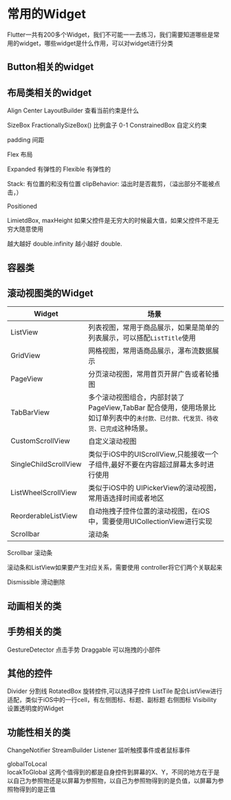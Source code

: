 # 常用的Widget
Flutter一共有200多个Widget，我们不可能一一去练习，我们需要知道哪些是常用的widget，哪些widget是什么作用，可以对widget进行分类

## Button相关的widget

## 布局类相关的widget

Align
Center
LayoutBuilder  查看当前约束是什么


SizeBox
FractionallySizeBox()  比例盒子 0-1
ConstrainedBox  自定义约束

padding  间距


Flex 布局

Expanded  有弹性的
Flexible  有弹性的


Stack: 有位置的和没有位置  clipBehavior: 溢出时是否裁剪，（溢出部分不能被点击，）


Positioned

LimietdBox, maxHeight 如果父控件是无穷大的时候最大值，如果父控件不是无穷大随意使用


越大越好 double.infinity
越小越好  double.

## 容器类

## 滚动视图类的Widget

Widget | 场景
------- | -------
ListView | 列表视图，常用于商品展示，如果是简单的列表展示，可以搭配`ListTitle`使用
GridView | 网格视图，常用语商品展示，瀑布流数据展示
PageView | 分页滚动视图，常用首页开屏广告或者轮播图
TabBarView | 多个滚动视图组合，内部封装了PageView,TabBar 配合使用，使用场景比如订单列表中的`未付款、已付款、代发货、待收货、已完成`这种场景。
CustomScrollView | 自定义滚动视图
SingleChildScrollView | 类似于iOS中的UIScrollView,只能接收一个子组件,最好不要在内容超过屏幕太多时进行使用
ListWheelScrollView | 类似于iOS中的 UIPickerView的滚动视图，常用语选择时间或者地区
ReorderableListView | 自动拖拽子控件位置的滚动视图，在iOS中，需要使用UICollectionView进行实现
Scrollbar   |   滚动条
 



Scrollbar 滚动条

滚动条和ListView如果要产生对应关系，需要使用 controller将它们两个关联起来

Dismissible 滑动删除



## 动画相关的类

## 手势相关的类
GestureDetector  点击手势
Draggable 可以拖拽的小部件



## 其他的控件
Divider 分割线
RotatedBox  旋转控件,可以选择子控件
ListTile  配合ListView进行适配，类似于iOS中的一行cell，有左侧图标、标题、副标题 右侧图标
Visibility  设置透明度的Widget


## 功能性相关的类
ChangeNotifier
StreamBuilder
Listener  监听触摸事件或者鼠标事件


globalToLocal  
locakToGlobal
这两个值得到的都是自身控件到屏幕的X、Y，不同的地方在于是以自己为参照物还是以屏幕为参照物，以自己为参照物得到的是负值，以屏幕为参照物得到的是正值